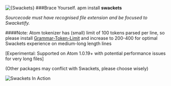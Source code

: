 ![{Swackets}](http://i.imgur.com/KP9bxf0.png)
###Brace Yourself.
apm install **swackets**

*Sourcecode must have recognised file extension and be focused to Swacketify.*

####Note: Atom tokenizer has (small) limit of 100 tokens parsed per line, so please install [Grammar-Token-Limit](https://atom.io/packages/grammar-token-limit) and increase to 200-400 for optimal Swackets experience on medium-long length lines

[Experimental: Supported on Atom 1.0.19+ with potential performance issues for very long files]

(Other packages may conflict with Swackets, please choose wisely)

![Swackets In Action](http://i.imgur.com/Wjkwp35.png)
